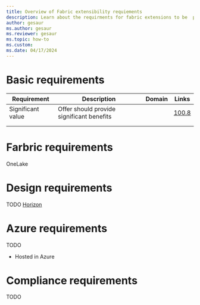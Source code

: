 ```yaml
---
title: Overview of Fabric extensibility requiements 
description: Learn about the requirments for fabric extensions to be  publish as a workload over the Fabric extensibility platform.
author: gesaur
ms.author: gesaur
ms.reviewer: gesaur
ms.topic: how-to
ms.custom:
ms.date: 04/17/2024
---
```


# Basic requirements


|  Requirement | Description   | Domain  | Links  | 
|---|---|---|---|
| Significant value | Offer should provide significant benefits  |   | [100.8](https://learn.microsoft.com/en-us/legal/marketplace/certification-policies#1008-significant-value)  |
|   |   |   |   | 
|   |   |   |   | 

# Farbric requirements

OneLake 


# Design requirements

TODO [Horizon](https://aka.ms/horizon)


# Azure requirements

TODO
- Hosted in Azure

# Compliance requirements

TODO

